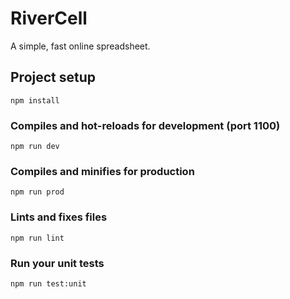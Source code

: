 # RiverCell

A simple, fast online spreadsheet.

## Project setup
```
npm install
```

### Compiles and hot-reloads for development (port 1100)
```
npm run dev
```

### Compiles and minifies for production
```
npm run prod
```

### Lints and fixes files
```
npm run lint
```

### Run your unit tests
```
npm run test:unit
```
